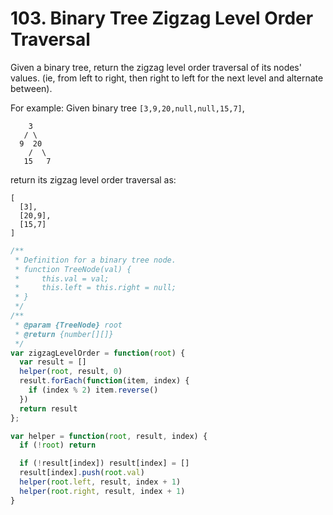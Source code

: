 # 103. Binary Tree Zigzag Level Order Traversal

Given a binary tree, return the zigzag level order traversal of its nodes' values. (ie, from left to right, then right to left for the next level and alternate between).

For example:
Given binary tree `[3,9,20,null,null,15,7]`,

```
    3
   / \
  9  20
    /  \
   15   7
```

return its zigzag level order traversal as:

```
[
  [3],
  [20,9],
  [15,7]
]
```

```javascript
/**
 * Definition for a binary tree node.
 * function TreeNode(val) {
 *     this.val = val;
 *     this.left = this.right = null;
 * }
 */
/**
 * @param {TreeNode} root
 * @return {number[][]}
 */
var zigzagLevelOrder = function(root) {
  var result = []
  helper(root, result, 0)
  result.forEach(function(item, index) {
    if (index % 2) item.reverse()
  })
  return result
};

var helper = function(root, result, index) {
  if (!root) return

  if (!result[index]) result[index] = []
  result[index].push(root.val)
  helper(root.left, result, index + 1)
  helper(root.right, result, index + 1)
}
```

